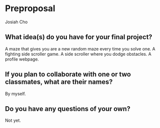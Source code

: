 # Preproposal
Josiah Cho

## What idea(s) do you have for your final project?
A maze that gives you are a new random maze every time you solve one.
A fighting side scroller game.
A side scroller where you dodge obstacles.
A profile webpage.


## If you plan to collaborate with one or two classmates, what are their names?

By myself.

## Do you have any questions of your own?

Not yet.
